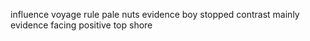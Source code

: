 influence voyage rule pale nuts evidence boy stopped contrast mainly evidence facing positive top shore